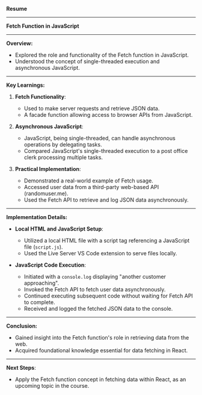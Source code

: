 **Resume**

---

**Fetch Function in JavaScript**

---

**Overview:**

- Explored the role and functionality of the Fetch function in JavaScript.
- Understood the concept of single-threaded execution and asynchronous JavaScript.

---

**Key Learnings:**

1. **Fetch Functionality**:
    - Used to make server requests and retrieve JSON data.
    - A facade function allowing access to browser APIs from JavaScript.

2. **Asynchronous JavaScript**:
    - JavaScript, being single-threaded, can handle asynchronous operations by delegating tasks.
    - Compared JavaScript's single-threaded execution to a post office clerk processing multiple tasks.

3. **Practical Implementation**:
    - Demonstrated a real-world example of Fetch usage.
    - Accessed user data from a third-party web-based API (randomuser.me).
    - Used the Fetch API to retrieve and log JSON data asynchronously.

---

**Implementation Details:**

- **Local HTML and JavaScript Setup**:
    - Utilized a local HTML file with a script tag referencing a JavaScript file (`script.js`).
    - Used the Live Server VS Code extension to serve files locally.

- **JavaScript Code Execution**:
    - Initiated with a `console.log` displaying "another customer approaching".
    - Invoked the Fetch API to fetch user data asynchronously.
    - Continued executing subsequent code without waiting for Fetch API to complete.
    - Received and logged the fetched JSON data to the console.

---

**Conclusion:**

- Gained insight into the Fetch function's role in retrieving data from the web.
- Acquired foundational knowledge essential for data fetching in React.

---

**Next Steps**:

- Apply the Fetch function concept in fetching data within React, as an upcoming topic in the course.
